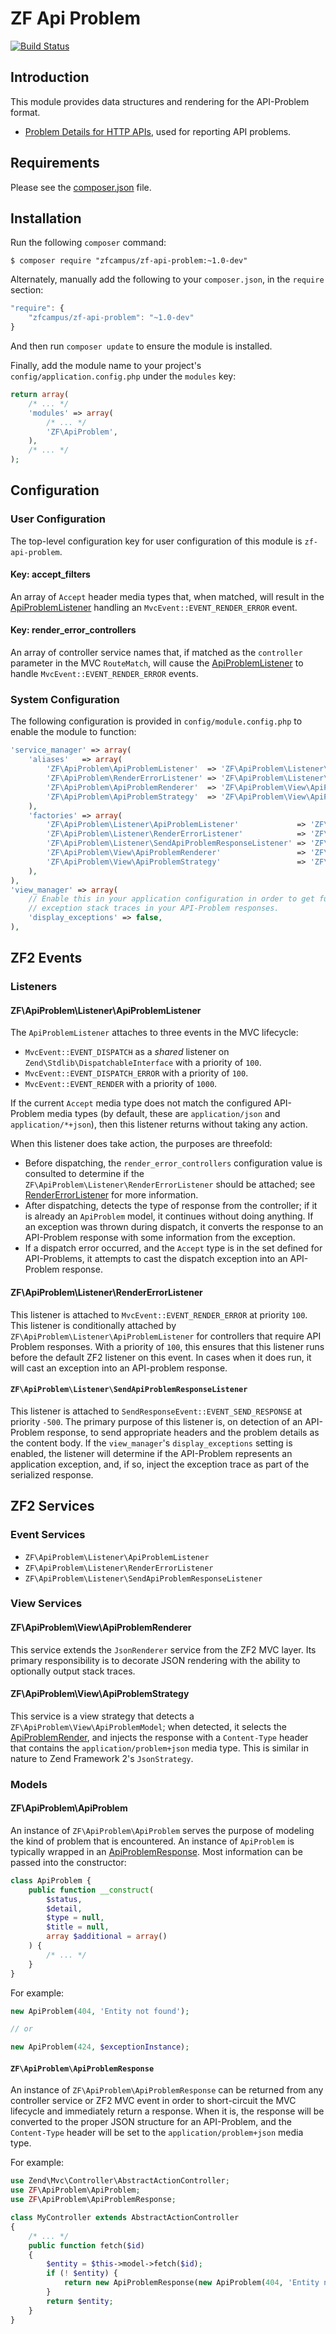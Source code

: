 ZF Api Problem
==============

[![Build Status](https://travis-ci.org/zfcampus/zf-api-problem.png)](https://travis-ci.org/zfcampus/zf-api-problem)

Introduction
------------

This module provides data structures and rendering for the API-Problem format.

- [Problem Details for HTTP APIs](https://tools.ietf.org/html/rfc7807),
  used for reporting API problems.

Requirements
------------
  
Please see the [composer.json](composer.json) file.

Installation
------------

Run the following `composer` command:

```console
$ composer require "zfcampus/zf-api-problem:~1.0-dev"
```

Alternately, manually add the following to your `composer.json`, in the `require` section:

```javascript
"require": {
    "zfcampus/zf-api-problem": "~1.0-dev"
}
```

And then run `composer update` to ensure the module is installed.

Finally, add the module name to your project's `config/application.config.php` under the `modules`
key:

```php
return array(
    /* ... */
    'modules' => array(
        /* ... */
        'ZF\ApiProblem',
    ),
    /* ... */
);
```

Configuration
-------------

### User Configuration

The top-level configuration key for user configuration of this module is `zf-api-problem`.

#### Key: accept_filters

An array of `Accept` header media types that, when matched, will result in the
[ApiProblemListener](#zfapiproblemlistenerapiproblemlistener) handling an
`MvcEvent::EVENT_RENDER_ERROR` event.

#### Key: render_error_controllers

An array of controller service names that, if matched as the `controller` parameter in the MVC
`RouteMatch`, will cause the [ApiProblemListener](#zfapiproblemlistenerapiproblemlistener) to handle 
`MvcEvent::EVENT_RENDER_ERROR` events.

### System Configuration

The following configuration is provided in `config/module.config.php` to enable the module to
function:

```php
'service_manager' => array(
    'aliases'   => array(
        'ZF\ApiProblem\ApiProblemListener'  => 'ZF\ApiProblem\Listener\ApiProblemListener',
        'ZF\ApiProblem\RenderErrorListener' => 'ZF\ApiProblem\Listener\RenderErrorListener',
        'ZF\ApiProblem\ApiProblemRenderer'  => 'ZF\ApiProblem\View\ApiProblemRenderer',
        'ZF\ApiProblem\ApiProblemStrategy'  => 'ZF\ApiProblem\View\ApiProblemStrategy',
    ),
    'factories' => array(
        'ZF\ApiProblem\Listener\ApiProblemListener'             => 'ZF\ApiProblem\Factory\ApiProblemListenerFactory',
        'ZF\ApiProblem\Listener\RenderErrorListener'            => 'ZF\ApiProblem\Factory\RenderErrorListenerFactory',
        'ZF\ApiProblem\Listener\SendApiProblemResponseListener' => 'ZF\ApiProblem\Factory\SendApiProblemResponseListenerFactory',
        'ZF\ApiProblem\View\ApiProblemRenderer'                 => 'ZF\ApiProblem\Factory\ApiProblemRendererFactory',
        'ZF\ApiProblem\View\ApiProblemStrategy'                 => 'ZF\ApiProblem\Factory\ApiProblemStrategyFactory',
    ),
),
'view_manager' => array(
    // Enable this in your application configuration in order to get full
    // exception stack traces in your API-Problem responses.
    'display_exceptions' => false,
),
```

ZF2 Events
----------

### Listeners

#### ZF\ApiProblem\Listener\ApiProblemListener

The `ApiProblemListener` attaches to three events in the MVC lifecycle:

- `MvcEvent::EVENT_DISPATCH` as a _shared_ listener on `Zend\Stdlib\DispatchableInterface` with a
  priority of `100`.
- `MvcEvent::EVENT_DISPATCH_ERROR` with a priority of `100`.
- `MvcEvent::EVENT_RENDER` with a priority of `1000`.

If the current `Accept` media type does not match the configured API-Problem media types (by
default, these are `application/json` and `application/*+json`), then this listener returns without
taking any action.

When this listener does take action, the purposes are threefold:

- Before dispatching, the `render_error_controllers` configuration value is consulted to determine
  if the `ZF\ApiProblem\Listener\RenderErrorListener` should be attached; see
  [RenderErrorListener](#rendererrorlistener) for more information.
- After dispatching, detects the type of response from the controller; if it is already an
  `ApiProblem` model, it continues without doing anything. If an exception was thrown during
  dispatch, it converts the response to an API-Problem response with some information from the
  exception.
- If a dispatch error occurred, and the `Accept` type is in the set defined for API-Problems, it
  attempts to cast the dispatch exception into an API-Problem response.

#### ZF\ApiProblem\Listener\RenderErrorListener

This listener is attached to `MvcEvent::EVENT_RENDER_ERROR` at priority `100`.  This listener is
conditionally attached by `ZF\ApiProblem\Listener\ApiProblemListener` for controllers that require
API Problem responses.  With a priority of `100`, this ensures that this listener runs before the
default ZF2 listener on this event. In cases when it does run, it will cast an exception into an
API-problem response.

#### `ZF\ApiProblem\Listener\SendApiProblemResponseListener`

This listener is attached to `SendResponseEvent::EVENT_SEND_RESPONSE` at priority `-500`.  The
primary purpose of this listener is, on detection of an API-Problem response, to send appropriate
headers and the problem details as the content body. If the `view_manager`'s `display_exceptions`
setting is enabled, the listener will determine if the API-Problem represents an application
exception, and, if so, inject the exception trace as part of the serialized response.

ZF2 Services
------------

### Event Services

- `ZF\ApiProblem\Listener\ApiProblemListener`
- `ZF\ApiProblem\Listener\RenderErrorListener`
- `ZF\ApiProblem\Listener\SendApiProblemResponseListener`

### View Services

#### ZF\ApiProblem\View\ApiProblemRenderer

This service extends the `JsonRenderer` service from the ZF2 MVC layer.  Its primary responsibility
is to decorate JSON rendering with the ability to optionally output stack traces.

#### ZF\ApiProblem\View\ApiProblemStrategy

This service is a view strategy that detects a `ZF\ApiProblem\View\ApiProblemModel`; when detected,
it selects the [ApiProblemRender](#zfapiproblemviewapiproblemrenderer), and injects the response
with a `Content-Type` header that contains the `application/problem+json` media type. This is
similar in nature to Zend Framework 2's `JsonStrategy`.

### Models

#### ZF\ApiProblem\ApiProblem

An instance of `ZF\ApiProblem\ApiProblem` serves the purpose of modeling the kind of problem that is
encountered.  An instance of `ApiProblem` is typically wrapped in an
[ApiProblemResponse](#zfapiproblemapiproblemresponse). Most information can be passed into the
constructor:

```php
class ApiProblem {
    public function __construct(
        $status,
        $detail,
        $type = null,
        $title = null,
        array $additional = array()
    ) {
        /* ... */
    }
}
```

For example:

```php
new ApiProblem(404, 'Entity not found');

// or

new ApiProblem(424, $exceptionInstance);
```

#### `ZF\ApiProblem\ApiProblemResponse`

An instance of `ZF\ApiProblem\ApiProblemResponse` can be returned from any controller service or ZF2
MVC event in order to short-circuit the MVC lifecycle and immediately return a response. When it
is, the response will be converted to the proper JSON structure for an API-Problem, and the
`Content-Type` header will be set to the `application/problem+json` media type.

For example:

```php
use Zend\Mvc\Controller\AbstractActionController;
use ZF\ApiProblem\ApiProblem;
use ZF\ApiProblem\ApiProblemResponse;

class MyController extends AbstractActionController
{
    /* ... */
    public function fetch($id)
    {
        $entity = $this->model->fetch($id);
        if (! $entity) {
            return new ApiProblemResponse(new ApiProblem(404, 'Entity not found'));
        }
        return $entity;
    }
}
```

